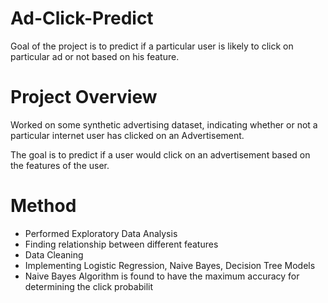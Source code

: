 # Ad-Click-Predict
Goal of the project is to predict if a particular user is likely to click on particular ad or not based on his feature.

# Project Overview  
Worked on some synthetic advertising dataset, indicating whether or not a particular internet user has clicked on an Advertisement.

The goal is to predict if a user would click on an advertisement based on the features of the user.

# Method
* Performed Exploratory Data Analysis
* Finding relationship between different features
* Data Cleaning
* Implementing Logistic Regression, Naive Bayes, Decision Tree Models
* Naive Bayes Algorithm is found to have the maximum accuracy for determining the click probabilit
